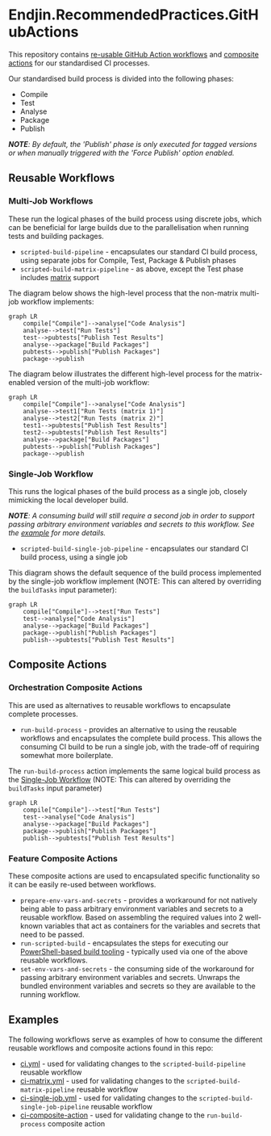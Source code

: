 # Endjin.RecommendedPractices.GitHubActions

This repository contains [re-usable GitHub Action workflows](https://docs.github.com/en/actions/using-workflows/reusing-workflows) and [composite actions](https://docs.github.com/en/actions/creating-actions/creating-a-composite-action) for our standardised CI processes.

Our standardised build process is divided into the following phases:
- Compile
- Test
- Analyse
- Package
- Publish

***NOTE**: By default, the 'Publish' phase is only executed for tagged versions or when manually triggered with the 'Force Publish' option enabled.*

## Reusable Workflows

### Multi-Job Workflows
These run the logical phases of the build process using discrete jobs, which can be beneficial for large builds due to the parallelisation when running tests and building packages.

- `scripted-build-pipeline` - encapsulates our standard CI build process, using separate jobs for Compile, Test, Package & Publish phases
- `scripted-build-matrix-pipeline` - as above, except the Test phase includes [matrix](https://docs.github.com/en/actions/writing-workflows/choosing-what-your-workflow-does/running-variations-of-jobs-in-a-workflow) support

The diagram below shows the high-level process that the non-matrix multi-job workflow implements:

```mermaid
graph LR
    compile["Compile"]-->analyse["Code Analysis"]
    analyse-->test["Run Tests"]
    test-->pubtests["Publish Test Results"] 
    analyse-->package["Build Packages"]
    pubtests-->publish["Publish Packages"]
    package-->publish
```

The diagram below illustrates the different high-level process for the matrix-enabled version of the multi-job workflow:

```mermaid
graph LR
    compile["Compile"]-->analyse["Code Analysis"]
    analyse-->test1["Run Tests (matrix 1)"]
    analyse-->test2["Run Tests (matrix 2)"]
    test1-->pubtests["Publish Test Results"] 
    test2-->pubtests["Publish Test Results"] 
    analyse-->package["Build Packages"]
    pubtests-->publish["Publish Packages"]
    package-->publish
```


### Single-Job Workflow
This runs the logical phases of the build process as a single job, closely mimicking the local developer build.

***NOTE**: A consuming build will still require a second job in order to support passing arbitrary environment variables and secrets to this workflow. See the [example](.github/workflows/ci-single-job.yml) for more details.*

- `scripted-build-single-job-pipeline` - encapsulates our standard CI build process, using a single job

This diagram shows the default sequence of the build process implemented by the single-job workflow implement (NOTE: This can altered by overriding the `buildTasks` input parameter):

```mermaid
graph LR
    compile["Compile"]-->test["Run Tests"]
    test-->analyse["Code Analysis"]
    analyse-->package["Build Packages"]
    package-->publish["Publish Packages"]
    publish-->pubtests["Publish Test Results"] 
```


## Composite Actions

### Orchestration Composite Actions
This are used as alternatives to reusable workflows to encapsulate complete processes.

- `run-build-process` - provides an alternative to using the reusable workflows and encapsulates the complete build process. This allows the consuming CI build to be run a single job, with the trade-off of requiring somewhat more boilerplate.

The `run-build-process` action implements the same logical build process as the [Single-Job Workflow](#single-job-workflows) (NOTE: This can altered by overriding the `buildTasks` input parameter)

```mermaid
graph LR
    compile["Compile"]-->test["Run Tests"]
    test-->analyse["Code Analysis"]
    analyse-->package["Build Packages"]
    package-->publish["Publish Packages"]
    publish-->pubtests["Publish Test Results"] 
```


### Feature Composite Actions
These composite actions are used to encapsulated specific functionality so it can be easily re-used between workflows.

- `prepare-env-vars-and-secrets` - provides a workaround for not natively being able to pass arbitrary environment variables and secrets to a reusable workflow. Based on assembling the required values into 2 well-known variables that act as containers for the variables and secrets that need to be passed.
- `run-scripted-build` - encapsulates the steps for executing our [PowerShell-based build tooling](https://www.powershellgallery.com/packages/Endjin.RecommendedPractices.Build) - typically used via one of the above reusable workflows.
- `set-env-vars-and-secrets` - the consuming side of the workaround for passing arbitrary environment variables and secrets. Unwraps the bundled environment variables and secrets so they are available to the running workflow.

## Examples

The following workflows serve as examples of how to consume the different reusable workflows and composite actions found in this repo:

- [ci.yml](.github/workflows/ci.yml) - used for validating changes to the `scripted-build-pipeline` reusable workflow
- [ci-matrix.yml](.github/workflows/ci-matrix.yml) - used for validating changes to the `scripted-build-matrix-pipeline` reusable workflow
- [ci-single-job.yml](.github/workflows/ci-single-job.yml) - used for validating changes to the `scripted-build-single-job-pipeline` reusable workflow
- [ci-composite-action](.github/workflows/ci-composite-action.yml) - used for validating change to the `run-build-process` composite action


